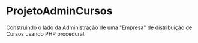 # ProjetoAdminCursos
Construindo o lado da Administração de uma "Empresa" de distribuição de Cursos usando PHP procedural.
